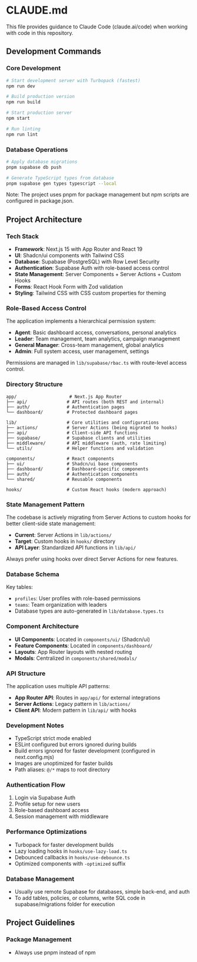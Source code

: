 # CLAUDE.md

This file provides guidance to Claude Code (claude.ai/code) when working with code in this repository.

## Development Commands

### Core Development
```bash
# Start development server with Turbopack (fastest)
npm run dev

# Build production version
npm run build

# Start production server
npm start

# Run linting
npm run lint
```

### Database Operations
```bash
# Apply database migrations
pnpm supabase db push

# Generate TypeScript types from database
pnpm supabase gen types typescript --local
```

Note: The project uses pnpm for package management but npm scripts are configured in package.json.

## Project Architecture

### Tech Stack
- **Framework**: Next.js 15 with App Router and React 19
- **UI**: Shadcn/ui components with Tailwind CSS
- **Database**: Supabase (PostgreSQL) with Row Level Security
- **Authentication**: Supabase Auth with role-based access control
- **State Management**: Server Components + Server Actions + Custom Hooks
- **Forms**: React Hook Form with Zod validation
- **Styling**: Tailwind CSS with CSS custom properties for theming

### Role-Based Access Control
The application implements a hierarchical permission system:
- **Agent**: Basic dashboard access, conversations, personal analytics
- **Leader**: Team management, team analytics, campaign management
- **General Manager**: Cross-team management, global analytics
- **Admin**: Full system access, user management, settings

Permissions are managed in `lib/supabase/rbac.ts` with route-level access control.

### Directory Structure
```
app/                    # Next.js App Router
├── api/               # API routes (both REST and internal)
├── auth/              # Authentication pages
└── dashboard/         # Protected dashboard pages

lib/                   # Core utilities and configurations
├── actions/           # Server Actions (being migrated to hooks)
├── api/               # Client-side API functions
├── supabase/          # Supabase clients and utilities
├── middleware/        # API middleware (auth, rate limiting)
└── utils/             # Helper functions and validation

components/            # React components
├── ui/                # Shadcn/ui base components
├── dashboard/         # Dashboard-specific components
├── auth/              # Authentication components
└── shared/            # Reusable components

hooks/                 # Custom React hooks (modern approach)
```

### State Management Pattern
The codebase is actively migrating from Server Actions to custom hooks for better client-side state management:

- **Current**: Server Actions in `lib/actions/`
- **Target**: Custom hooks in `hooks/` directory
- **API Layer**: Standardized API functions in `lib/api/`

Always prefer using hooks over direct Server Actions for new features.

### Database Schema
Key tables:
- `profiles`: User profiles with role-based permissions
- `teams`: Team organization with leaders
- Database types are auto-generated in `lib/database.types.ts`

### Component Architecture
- **UI Components**: Located in `components/ui/` (Shadcn/ui)
- **Feature Components**: Located in `components/dashboard/`
- **Layouts**: App Router layouts with nested routing
- **Modals**: Centralized in `components/shared/modals/`

### API Structure
The application uses multiple API patterns:
- **App Router API**: Routes in `app/api/` for external integrations
- **Server Actions**: Legacy pattern in `lib/actions/`
- **Client API**: Modern pattern in `lib/api/` with hooks

### Development Notes
- TypeScript strict mode enabled
- ESLint configured but errors ignored during builds
- Build errors ignored for faster development (configured in next.config.mjs)
- Images are unoptimized for faster builds
- Path aliases: `@/*` maps to root directory

### Authentication Flow
1. Login via Supabase Auth
2. Profile setup for new users
3. Role-based dashboard access
4. Session management with middleware

### Performance Optimizations
- Turbopack for faster development builds
- Lazy loading hooks in `hooks/use-lazy-load.ts`
- Debounced callbacks in `hooks/use-debounce.ts`
- Optimized components with `-optimized` suffix

### Database Management
- Usually use remote Supabase for databases, simple back-end, and auth
- To add tables, policies, or columns, write SQL code in supabase/migrations folder for execution

## Project Guidelines

### Package Management
- Always use pnpm instead of npm